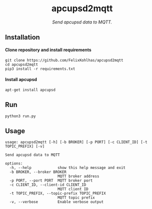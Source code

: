 <div align="center">

# apcupsd2mqtt

*Send apcupsd data to MQTT.*

</div>

## Installation

#### Clone repository and install requirements

    git clone https://github.com/FelixKohlhas/apcupsd2mqtt
    cd apcupsd2mqtt
    pip3 install -r requirements.txt

#### Install apcupsd

    apt-get install apcupsd

## Run

    python3 run.py

## Usage

```
usage: apcupsd2mqtt [-h] [-b BROKER] [-p PORT] [-c CLIENT_ID] [-t TOPIC_PREFIX] [-v]

Send apcupsd data to MQTT

options:
  -h, --help            show this help message and exit
  -b BROKER, --broker BROKER
                        MQTT broker address
  -p PORT, --port PORT  MQTT broker port
  -c CLIENT_ID, --client-id CLIENT_ID
                        MQTT client ID
  -t TOPIC_PREFIX, --topic-prefix TOPIC_PREFIX
                        MQTT topic prefix
  -v, --verbose         Enable verbose output
```